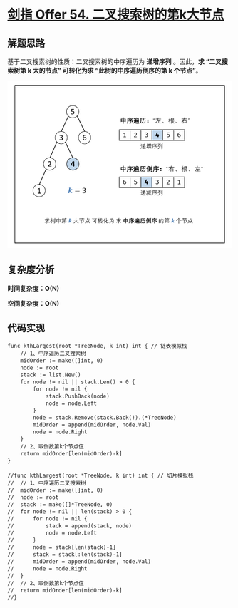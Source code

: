 # [剑指 Offer 54. 二叉搜索树的第k大节点](https://leetcode-cn.com/problems/er-cha-sou-suo-shu-de-di-kda-jie-dian-lcof/)

## 解题思路

基于二叉搜索树的性质：二叉搜索树的中序遍历为 **递增序列** 。因此，**求 “二叉搜索树第 k 大的节点” 可转化为求 “此树的中序遍历倒序的第 k 个节点”**。

![7FABBF1C-8446-4F1A-B900-9B5F439AF9CE](images/7FABBF1C-8446-4F1A-B900-9B5F439AF9CE.png)

## 复杂度分析

**时间复杂度：O(N)**

**空间复杂度：O(N)** 

## 代码实现

```golang
func kthLargest(root *TreeNode, k int) int { // 链表模拟栈
	// 1、中序遍历二叉搜索树
	midOrder := make([]int, 0)
	node := root
	stack := list.New()
	for node != nil || stack.Len() > 0 {
		for node != nil {
			stack.PushBack(node)
			node = node.Left
		}
		node = stack.Remove(stack.Back()).(*TreeNode)
		midOrder = append(midOrder, node.Val)
		node = node.Right
	}
	// 2、取倒数第k个节点值
	return midOrder[len(midOrder)-k]
}

//func kthLargest(root *TreeNode, k int) int { // 切片模拟栈
//	// 1、中序遍历二叉搜索树
//	midOrder := make([]int, 0)
//	node := root
//	stack := make([]*TreeNode, 0)
//	for node != nil || len(stack) > 0 {
//		for node != nil {
//			stack = append(stack, node)
//			node = node.Left
//		}
//		node = stack[len(stack)-1]
//		stack = stack[:len(stack)-1]
//		midOrder = append(midOrder, node.Val)
//		node = node.Right
//	}
//	// 2、取倒数第k个节点值
//	return midOrder[len(midOrder)-k]
//}
```